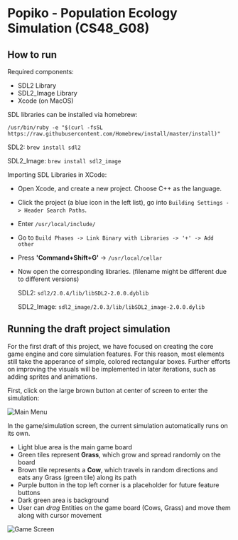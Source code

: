 # Popiko - Population Ecology Simulation (CS48_G08)


## How to run
Required components:
- SDL2 Library
- SDL2_Image Library
- Xcode (on MacOS)


SDL libraries can be installed via homebrew:

`/usr/bin/ruby -e "$(curl -fsSL https://raw.githubusercontent.com/Homebrew/install/master/install)"`

SDL2: `brew install sdl2`

SDL2_Image: `brew install sdl2_image`


Importing SDL Libraries in XCode:
- Open Xcode, and create a new project. Choose C++ as the language.
- Click the project (a blue icon in the left list), go into `Building Settings -> Header Search Paths`. 
- Enter `/usr/local/include/`
- Go to `Build Phases -> Link Binary with Libraries -> '+' -> Add other`
- Press **'Command+Shift+G'** -> `/usr/local/cellar`
- Now open the corresponding libraries. (filename might be different due to different versions)
  
  SDL2: `sdl2/2.0.4/lib/libSDL2-2.0.0.dyblib`
  
  SDL2_Image: `sdl2_image/2.0.3/lib/libSDL2_image-2.0.0.dylib`


## Running the draft project simulation
For the first draft of this project, we have focused on creating the core game engine and core simulation features. For this reason, most elements still take the apperance of simple, colored rectangular boxes. Further efforts on improving the visuals will be implemented in later iterations, such as adding sprites and animations.

First, click on the large brown button at center of screen to enter the simulation:

![Main Menu](https://i.imgur.com/M4m9SZJ.png "Main Menu - Draft 1")

In the game/simulation screen, the current simulation automatically runs on its own.
- Light blue area is the main game board
- Green tiles represent **Grass**, which grow and spread randomly on the board
- Brown tile represents a **Cow**, which travels in random directions and eats any Grass (green tile) along its path
- Purple button in the top left corner is a placeholder for future feature buttons
- Dark green area is background
- User can *drag* Entities on the game board (Cows, Grass) and move them along with cursor movement

![Game Screen](https://i.imgur.com/lZZNXxw.png "Game Screen - Draft 1")
